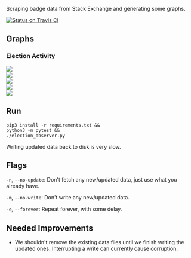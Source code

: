 Scraping badge data from Stack Exchange and generating some graphs.

[![Status on Travis CI](https://travis-ci.org/jeremybanks/badge-scraper.svg)](https://travis-ci.org/jeremybanks/badge-scraper)

## Graphs

### Election Activity

![](https://rawgit.com/jeremybanks/badge-scraper/master/images/election-5-6-7-cumulative-caucus.svg)  
![](https://rawgit.com/jeremybanks/badge-scraper/master/images/election-5-6-7-both-cumulative.svg)  
![](https://rawgit.com/jeremybanks/badge-scraper/master/images/election-stackoverflow.com-6-both-per-hour.svg)  
![](https://rawgit.com/jeremybanks/badge-scraper/master/images/election-stackoverflow.com-5-both-per-hour.svg)  
![](https://rawgit.com/jeremybanks/badge-scraper/master/images/math-comparison-both-cumulative.svg)

## Run

    pip3 install -r requirements.txt &&
    python3 -m pytest &&
    ./election_observer.py

Writing updated data back to disk is very slow.

## Flags

`-n`, `--no-update`: Don't fetch any new/updated data, just use what you already have.

`-m`, `--no-write`: Don't write any new/updated data.

`-e`, `--forever`: Repeat forever, with some delay.

## Needed Improvements

- We shouldn't remove the existing data files until we finish writing the updated ones. Interrupting a write can currently cause corruption.

